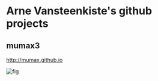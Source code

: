 # Arne Vansteenkiste's github projects

## mumax3

http://mumax.github.io

![fig](http://mumax.github.io/web1.png)



